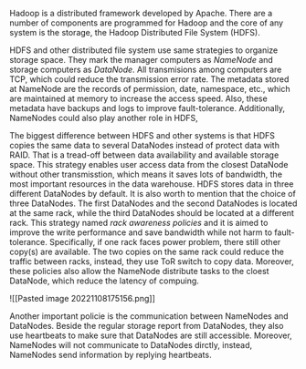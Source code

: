 Hadoop is a distributed framework developed by Apache. There are a number of components are programmed for Hadoop and the core of any system is the storage, the Hadoop Distributed File System (HDFS). 

HDFS and other distributed file system use same strategies to organize storage space. They mark the manager computers as *NameNode* and storage computers as *DataNode*. All transmisions among computers are TCP, which could reduce the transmission error rate. The metadata stored at NameNode are the records of permission, date, namespace, etc., which are maintained at memory to increase the access speed. Also, these metadata have backups and logs to improve fault-tolerance. Additionally, NameNodes could also play another role in HDFS, 

The biggest difference between HDFS and other systems is that HDFS copies the same data to several DataNodes instead of protect data with RAID. That is a tread-off between data availability and available storage space. This strategy enables user access data from the closest DataNode without other transmisstion, which means it saves lots of bandwidth, the most important resources in the data warehouse. HDFS stores data in three different DataNodes by default. It is also worth to mention that the choice of three DataNodes. The first DataNodes and the second DataNodes is located at the same rack, while the third DataNodes should be located at a different rack. This strategy named *rack awareness policies* and it is aimed to improve the write performance and save bandwidth while not harm to fault-tolerance. Specifically, if one rack faces power problem, there still other copy(s) are available. The two copies on the same rack could reduce the traffic between racks, instead, they use ToR switch to copy data. Moreover, these policies also allow the NameNode distribute tasks to the cloest DataNode, which reduce the latency of compuing.

![[Pasted image 20221108175156.png]]![]()

Another important policie is the communication between NameNodes and DataNodes. Beside the regular storage report from DataNodes, they also use heartbeats to make sure that DataNodes are still accessible. Moreover, NameNodes will not communicate to DataNodes dirctly, instead, NameNodes send information by replying heartbeats.